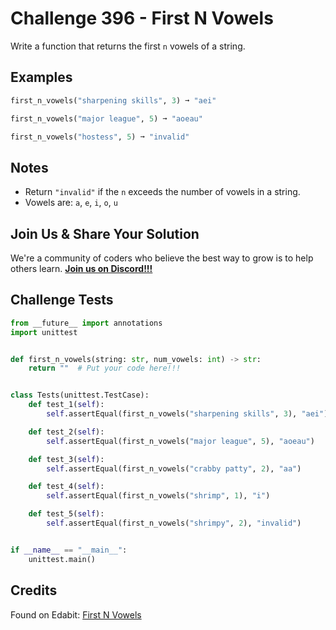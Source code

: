 # Challenge 396 - First N Vowels

Write a function that returns the first `n` vowels of a string.

## Examples
```python
first_n_vowels("sharpening skills", 3) ➞ "aei"

first_n_vowels("major league", 5) ➞ "aoeau"

first_n_vowels("hostess", 5) ➞ "invalid"
```
## Notes

- Return `"invalid"` if the `n` exceeds the number of vowels in a string.
- Vowels are: `a`, `e`, `i`, `o`, `u`

## Join Us & Share Your Solution

We're a community of coders who believe the best way to grow is to help others learn. **[Join us on Discord!!!]("https"://discord.gg/sfHykntuGy)**

## Challenge Tests
```python
from __future__ import annotations
import unittest


def first_n_vowels(string: str, num_vowels: int) -> str:
    return ""  # Put your code here!!!


class Tests(unittest.TestCase):
    def test_1(self):
        self.assertEqual(first_n_vowels("sharpening skills", 3), "aei")

    def test_2(self):
        self.assertEqual(first_n_vowels("major league", 5), "aoeau")

    def test_3(self):
        self.assertEqual(first_n_vowels("crabby patty", 2), "aa")

    def test_4(self):
        self.assertEqual(first_n_vowels("shrimp", 1), "i")

    def test_5(self):
        self.assertEqual(first_n_vowels("shrimpy", 2), "invalid")


if __name__ == "__main__":
    unittest.main()
```
## Credits

Found on Edabit: [First N Vowels](https://edabit.com/challenge/H2EyqacEnijCozCWs)
